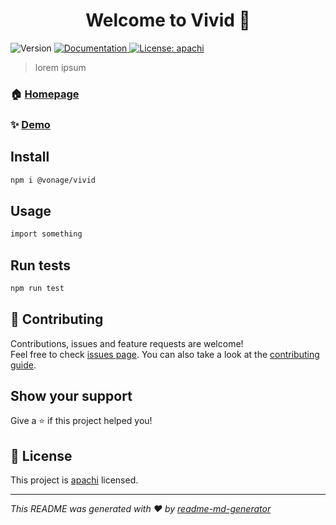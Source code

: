 <h1 align="center">Welcome to Vivid 👋</h1>
<p>
  <img alt="Version" src="https://img.shields.io/badge/version-3.0.0-blue.svg?cacheSeconds=2592000" />
  <a href="https://github.com/Vonage/vivid-3/issues" target="_blank">
    <img alt="Documentation" src="https://img.shields.io/badge/documentation-yes-brightgreen.svg" />
  </a>
  <a href="https://github.com/Vonage/vivid-3/issues" target="_blank">
    <img alt="License: apachi" src="https://img.shields.io/badge/License-apachi-yellow.svg" />
  </a>
</p>

> lorem ipsum

### 🏠 [Homepage](https://github.com/Vonage/vivid-3/issues)

### ✨ [Demo](https://github.com/Vonage/vivid-3/issues)

## Install

```sh
npm i @vonage/vivid
```

## Usage

```sh
import something
```

## Run tests

```sh
npm run test
```

## 🤝 Contributing

Contributions, issues and feature requests are welcome!<br />Feel free to check [issues page](https://github.com/Vonage/vivid-3/issues). You can also take a look at the [contributing guide](https://github.com/Vonage/vivid-3/issues).

## Show your support

Give a ⭐️ if this project helped you!

## 📝 License

This project is [apachi](https://github.com/Vonage/vivid-3/issues) licensed.

***
_This README was generated with ❤️ by [readme-md-generator](https://github.com/kefranabg/readme-md-generator)_